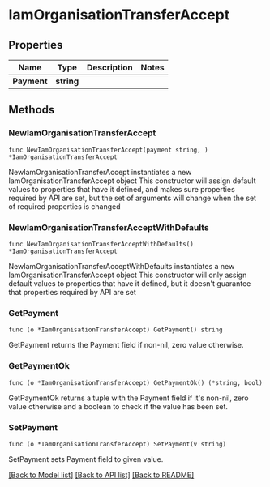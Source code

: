# IamOrganisationTransferAccept

## Properties

Name | Type | Description | Notes
------------ | ------------- | ------------- | -------------
**Payment** | **string** |  | 

## Methods

### NewIamOrganisationTransferAccept

`func NewIamOrganisationTransferAccept(payment string, ) *IamOrganisationTransferAccept`

NewIamOrganisationTransferAccept instantiates a new IamOrganisationTransferAccept object
This constructor will assign default values to properties that have it defined,
and makes sure properties required by API are set, but the set of arguments
will change when the set of required properties is changed

### NewIamOrganisationTransferAcceptWithDefaults

`func NewIamOrganisationTransferAcceptWithDefaults() *IamOrganisationTransferAccept`

NewIamOrganisationTransferAcceptWithDefaults instantiates a new IamOrganisationTransferAccept object
This constructor will only assign default values to properties that have it defined,
but it doesn't guarantee that properties required by API are set

### GetPayment

`func (o *IamOrganisationTransferAccept) GetPayment() string`

GetPayment returns the Payment field if non-nil, zero value otherwise.

### GetPaymentOk

`func (o *IamOrganisationTransferAccept) GetPaymentOk() (*string, bool)`

GetPaymentOk returns a tuple with the Payment field if it's non-nil, zero value otherwise
and a boolean to check if the value has been set.

### SetPayment

`func (o *IamOrganisationTransferAccept) SetPayment(v string)`

SetPayment sets Payment field to given value.



[[Back to Model list]](../README.md#documentation-for-models) [[Back to API list]](../README.md#documentation-for-api-endpoints) [[Back to README]](../README.md)


